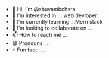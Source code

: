 - 👋 Hi, I’m @shuvambohara
- 👀 I’m interested in ...  web devloper
- 🌱 I’m currently learning ...Mern stack
- 💞️ I’m looking to collaborate on ...
- 📫 How to reach me ...
- 😄 Pronouns: ...
- ⚡ Fun fact: ...

<!---
shuvambohara/shuvambohara is a ✨ special ✨ repository because its `README.md` (this file) appears on your GitHub profile.
You can click the Preview link to take a look at your changes.
--->
